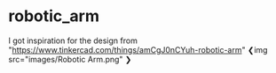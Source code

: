 # robotic_arm

I got inspiration for the design from "https://www.tinkercad.com/things/amCgJ0nCYuh-robotic-arm"
❮img src="images/Robotic Arm.png" ❯
